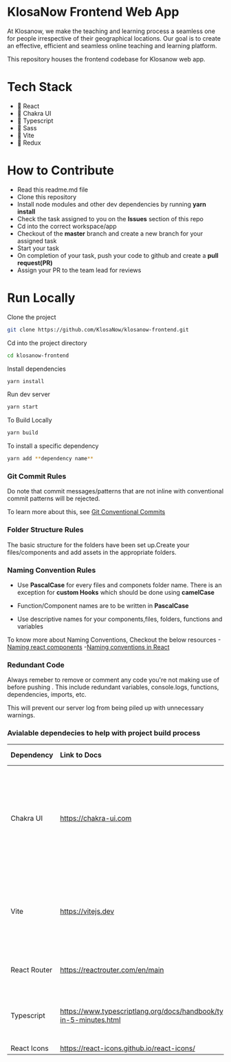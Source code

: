 # KlosaNow Frontend Web App

At Klosanow, we make the teaching and learning process a seamless one for people irrespective of their geographical locations.
Our goal is to create an effective, efficient and seamless online teaching and learning platform.

This repository houses the frontend codebase for Klosanow web app.

# Tech Stack

- 🚀 React
- 🚀 Chakra UI
- 🚀 Typescript
- 🚀 Sass
- 🚀 Vite
- 🚀 Redux

# How to Contribute

- Read this readme.md file
- Clone this repository
- Install node modules and other dev dependencies by running **yarn install**
- Check the task assigned to you on the **Issues** section of this repo
- Cd into the correct workspace/app
- Checkout of the **master** branch and create a new branch for your assigned task
- Start your task
- On completion of your task, push your code to github and create a **pull request(PR)**
- Assign your PR to the team lead for reviews

# Run Locally

Clone the project

```bash
git clone https://github.com/KlosaNow/klosanow-frontend.git
```

Cd into the project directory

```bash
cd klosanow-frontend
```

Install dependencies

```bash
yarn install
```

Run dev server

```bash
yarn start
```

To Build Locally

```bash
yarn build
```

To install a specific dependency

```bash
yarn add **dependency name**
```

### Git Commit Rules

Do note that commit messages/patterns that are not inline with conventional commit patterns will be rejected.

To learn more about this, see [Git Conventional Commits](https://www.conventionalcommits.org/en/v1.0.0/#summary)

### Folder Structure Rules

The basic structure for the folders have been set up.Create your files/components and add assets in the appropriate folders.

### Naming Convention Rules

- Use **PascalCase** for every files and componets folder name. There is an exception for **custom Hooks** which should be done using **camelCase**

- Function/Component names are to be written in **PascalCase**

- Use descriptive names for your components,files, folders, functions and variables

To know more about Naming Conventions, Checkout the below resources -[Naming react components](https://stackoverflow.com/questions/65508199/function-is-declared-but-its-value-is-never-read-react) -[Naming conventions in React](https://www.upbeatcode.com/react/react-naming-conventions/)

### Redundant Code

Always remeber to remove or comment any code you're not making use of before pushing . This include redundant variables, console.logs, functions, dependencies, imports, etc.

This will prevent our server log from being piled up with unnecessary warnings.

### Avialable dependecies to help with project build process

| Dependency   | Link to Docs                                                                | what it is used for                                                                                                                           |
| :----------- | :-------------------------------------------------------------------------- | :-------------------------------------------------------------------------------------------------------------------------------------------- |
| Chakra UI    | <https://chakra-ui.com>                                                     | Chakra UI is a simple, modular and accessible component library that gives you the building blocks you need to build your React applications. |
| Vite         | <https://vitejs.dev>                                                        | a build tool that aims to provide a faster and leaner development experience for modern web projects                                          |
| React Router | <https://reactrouter.com/en/main>                                           | React Router enables "client side routing".                                                                                                   |
| Typescript   | <https://www.typescriptlang.org/docs/handbook/typescript-in-5-minutes.html> | For strict typing and error handling for type checking                                                                                        |
| React Icons  | <https://react-icons.github.io/react-icons/>                                | icons libary                                                                                                                                  |
